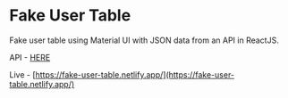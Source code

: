 # Fake User Table

Fake user table using Material UI with JSON data from an API in ReactJS.

API - [HERE](https://jsonplaceholder.typicode.com)

Live - [https://fake-user-table.netlify.app/](https://fake-user-table.netlify.app/)
